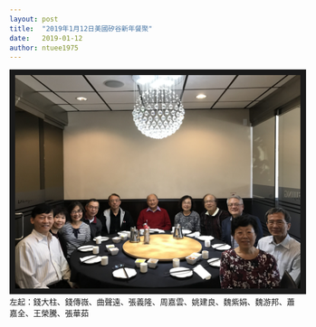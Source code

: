 ```yaml
---
layout: post
title:  "2019年1月12日美國矽谷新年餐聚"
date:   2019-01-12
author: ntuee1975
---
```


<img src="/img/20190112.jpg"
alt="2019年1月12日美國矽谷新年餐聚" border="10" />
左起：錢大柱、錢傳嶶、曲聲遠、張義隆、周嘉雲、姚建良、魏紫娟、魏游邦、蕭嘉全、王榮騰、張華茹
